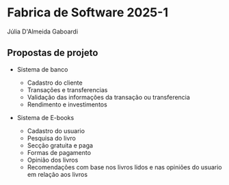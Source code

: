 # Fabrica de Software 2025-1

Júlia D'Almeida Gaboardi

## Propostas de projeto

- Sistema de banco
  - Cadastro do cliente
  - Transações e transferencias
  - Validação das informações da transação ou transferencia
  - Rendimento e investimentos

- Sistema de E-books
  - Cadastro do usuario
  - Pesquisa do livro
  - Secção gratuita e paga
  - Formas de pagamento
  - Opinião dos livros
  - Recomendações com base nos livros lidos e nas opiniões do usuario em relação aos livros
